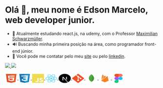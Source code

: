 # Olá 👋, meu nome é Edson Marcelo, web developer junior.


-  📜 Atualmente estudando react.js, na udemy, com o Professor [Maximilian Schwarzmüller](https://www.udemy.com/course/react-native-the-practical-guide).
-  🔊 Buscando minha primeira posição na área, como programador front-end júnior. 
-  📇 Você pode me contatar pelo meu [site](https://inazumait.netlify.app) ou pelo [linkedin](https://www.linkedin.com/in/edson-marcelo-b0471b1bb).



 <div>
  <a href="https://github.com/Eddi3MS">
  <img height="180em" src="https://github-readme-stats.vercel.app/api?username=Eddi3MS&show_icons=true&theme=dracula&include_all_commits=true&count_private=true"/>
  <img height="180em" src="https://github-readme-stats.vercel.app/api/top-langs/?username=Eddi3MS&layout=compact&langs_count=7&theme=dracula"/>
 </div>
 
 
<div style="display: inline_block"><br>
  <img align="center" alt="Eddi3MS-HTML" height="30" width="40" src="https://raw.githubusercontent.com/devicons/devicon/master/icons/html5/html5-original.svg">
  <img align="center" alt="Eddi3MS-CSS" height="30" width="40" src="https://raw.githubusercontent.com/devicons/devicon/master/icons/css3/css3-original.svg">
  <img align="center" alt="Eddi3MS-Js" height="30" width="40" src="https://raw.githubusercontent.com/devicons/devicon/master/icons/javascript/javascript-plain.svg">
  <img align="center" alt="Eddi3MS-React" height="30" width="40" src="https://raw.githubusercontent.com/devicons/devicon/master/icons/react/react-original.svg">
  <img align="center" alt="Eddi3MS-Next" height="30" width="40"      src="https://raw.githubusercontent.com/devicons/devicon/2ae2a900d2f041da66e950e4d48052658d850630/icons/nextjs/nextjs-original.svg">
  <img align="center" alt="Eddi3MS-Git" height="30" width="40" src="https://raw.githubusercontent.com/devicons/devicon/master/icons/git/git-original.svg">
  <img align="center" alt="Eddi3MS-MongoDB" height="30" width="40" src="https://raw.githubusercontent.com/devicons/devicon/master/icons/mongodb/mongodb-original.svg">
  <img align="center" alt="Eddi3MS-Firebase" height="30" width="40" src="https://raw.githubusercontent.com/devicons/devicon/master/icons/firebase/firebase-plain.svg">
  <img align="center" alt="Eddi3MS-Figma" height="30" width="40"  src="https://raw.githubusercontent.com/devicons/devicon/2ae2a900d2f041da66e950e4d48052658d850630/icons/figma/figma-original.svg">
</div>
